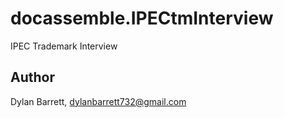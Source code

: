 # docassemble.IPECtmInterview

IPEC Trademark Interview

## Author

Dylan Barrett, dylanbarrett732@gmail.com

